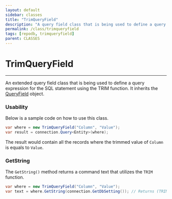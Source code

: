 ```yaml
---
layout: default
sidebar: classes
title: "TrimQueryField"
description: "A query field class that is being used to define a query expression for the SQL statement using the TRIM function."
permalink: /class/trimqueryfield
tags: [repodb, trimqueryfield]
parent: CLASSES
---
```


# TrimQueryField

---

An extended query field class that is being used to define a query expression for the SQL statement using the TRIM function. It inherits the [QueryField](/class/queryfield) object.

### Usability

Below is a sample code on how to use this class.

```csharp
var where = new TrimQueryField("Column", "Value");
var result = connection.Query<Entity>(where);
```

The result would contain all the records where the trimmed value of `Column` is equals to `Value`.

### GetString

The `GetString()` method returns a command text that utilizes the `TRIM` function.

```csharp
var where = new TrimQueryField("Column", "Value");
var text = where.GetString(connection.GetDbSetting()); // Returns (TRIM([Column]) = @Column)
```
